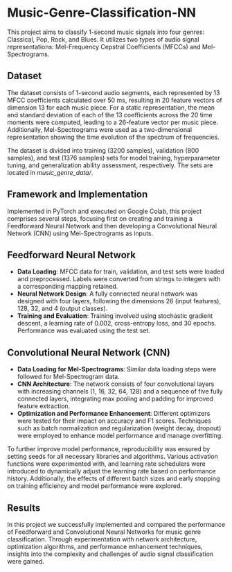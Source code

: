# Music-Genre-Classification-NN
This project aims to classify 1-second music signals into four genres: Classical, Pop, Rock, and Blues. It utilizes two types of audio signal representations: Mel-Frequency Cepstral Coefficients (MFCCs) and Mel-Spectrograms.

## Dataset
The dataset consists of 1-second audio segments, each represented by 13 MFCC coefficients calculated over 50 ms, resulting in 20 feature vectors of dimension 13 for each music piece. For a static representation, the mean and standard deviation of each of the 13 coefficients across the 20 time moments were computed, leading to a 26-feature vector per music piece. Additionally, Mel-Spectrograms were used as a two-dimensional representation showing the time evolution of the spectrum of frequencies.

The dataset is divided into training (3200 samples), validation (800 samples), and test (1376 samples) sets for model training, hyperparameter tuning, and generalization ability assessment, respectively. The sets are located in *music_genre_data/*.

## Framework and Implementation
Implemented in PyTorch and executed on Google Colab, this project comprises several steps, focusing first on creating and training a Feedforward Neural Network and then developing a Convolutional Neural Network (CNN) using Mel-Spectrograms as inputs.

## Feedforward Neural Network
* **Data Loading**: MFCC data for train, validation, and test sets were loaded and preprocessed. Labels were converted from strings to integers with a corresponding mapping retained.
* **Neural Network Design**: A fully connected neural network was designed with four layers, following the dimensions 26 (input features), 128, 32, and 4 (output classes).
* **Training and Evaluation**: Training involved using stochastic gradient descent, a learning rate of 0.002, cross-entropy loss, and 30 epochs. Performance was evaluated using the test set.

## Convolutional Neural Network (CNN)
* **Data Loading for Mel-Spectrograms**: Similar data loading steps were followed for Mel-Spectrogram data.
* **CNN Architecture**: The network consists of four convolutional layers with increasing channels (1, 16, 32, 64, 128) and a sequence of five fully connected layers, integrating max pooling and padding for improved feature extraction.
* **Optimization and Performance Enhancement**: Different optimizers were tested for their impact on accuracy and F1 scores. Techniques such as batch normalization and regularization (weight decay, dropout) were employed to enhance model performance and manage overfitting.

To further improve model performance, reproducibility was ensured by setting seeds for all necessary libraries and algorithms. Various activation functions were experimented with, and learning rate schedulers were introduced to dynamically adjust the learning rate based on performance history. Additionally, the effects of different batch sizes and early stopping on training efficiency and model performance were explored.

## Results
In this project we successfully implemented and compared the performance of Feedforward and Convolutional Neural Networks for music genre classification. Through experimentation with network architecture, optimization algorithms, and performance enhancement techniques, insights into the complexity and challenges of audio signal classification were gained. 
